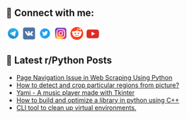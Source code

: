 ## 🔎 Connect with me:
[<img src="https://github.com/bullbesh/bullbesh/blob/main/images/Telegram.png" width="32" height="32" />](https://t.me/bullbesh)
[<img src="https://github.com/bullbesh/bullbesh/blob/main/images/VK.png" width="32" height="32" />](https://vk.com/bullbesh)
[<img src="https://github.com/bullbesh/bullbesh/blob/main/images/Twitter.png" width="32" height="32" />](https://twitter.com/bullbesh1)
[<img src="https://github.com/bullbesh/bullbesh/blob/main/images/Instagram.png" width="32" height="32" />](https://www.instagram.com/bullbesh)
[<img src="https://github.com/bullbesh/bullbesh/blob/main/images/Reddit.png" width="32" height="32" />](https://www.reddit.com/user/bullbesh)
[<img src="https://github.com/bullbesh/bullbesh/blob/main/images/YouTube.png" width="32" height="32" />](https://www.youtube.com/channel/UCtfjRs6uzgq5mfm8S06WTcg)

## 📕 Latest r/Python Posts
<!-- BLOG-POST-LIST:START -->
- [Page Navigation Issue in Web Scraping Using Python](https://www.reddit.com/r/Python/comments/1fucrbl/page_navigation_issue_in_web_scraping_using_python/)
- [How to detect and crop particular regions from picture?](https://www.reddit.com/r/Python/comments/1fubcze/how_to_detect_and_crop_particular_regions_from/)
- [Yami - A music player made with Tkinter](https://www.reddit.com/r/Python/comments/1fu9kox/yami_a_music_player_made_with_tkinter/)
- [How to build and optimize a library in python using C++](https://www.reddit.com/r/Python/comments/1fu54qp/how_to_build_and_optimize_a_library_in_python/)
- [CLI tool to clean up virtual environments.](https://www.reddit.com/r/Python/comments/1fu3dz8/cli_tool_to_clean_up_virtual_environments/)
<!-- BLOG-POST-LIST:END -->
